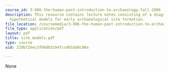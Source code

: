 ```yaml
---
course_id: 3-986-the-human-past-introduction-to-archaeology-fall-2006
description: This resource contains lecture notes consisting of a diagram showing
  hypothetical models for early archaeological site formation.
file_location: /coursemedia/3-986-the-human-past-introduction-to-archaeology-fall-2006/229b726ec3f68db5294fcc401da0c90a_site_models.pdf
file_type: application/pdf
layout: pdf
title: site_models.pdf
type: course
uid: 229b726ec3f68db5294fcc401da0c90a

---
```

None